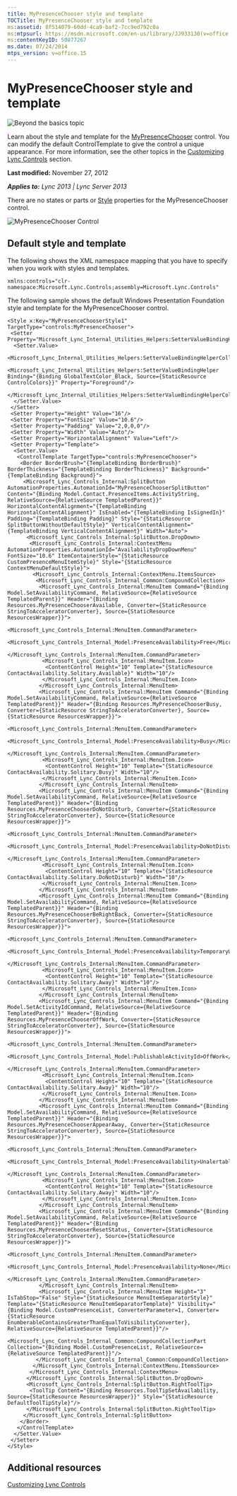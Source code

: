 ```yaml
---
title: MyPresenceChooser style and template
TOCTitle: MyPresenceChooser style and template
ms:assetid: 8f514079-60dd-4ca9-baf2-7cc9ed792c0a
ms:mtpsurl: https://msdn.microsoft.com/en-us/library/JJ933130(v=office.15)
ms:contentKeyID: 50877267
ms.date: 07/24/2014
mtps_version: v=office.15
---
```


# MyPresenceChooser style and template

![Beyond the basics topic](images/JJ937254.mod_icon_beyondbasics_long(Office.15).png "Beyond the basics topic")

Learn about the style and template for the [MyPresenceChooser](https://msdn.microsoft.com/en-us/library/hh379434\(v=office.15\)) control. You can modify the default ControlTemplate to give the control a unique appearance. For more information, see the other topics in the [Customizing Lync Controls](customizing-lync-controls.md) section.

**Last modified:** November 27, 2012

***Applies to:** Lync 2013 | Lync Server 2013*

There are no states or parts or [Style](http://msdn.microsoft.com/en-us/library/system.windows.style\(vs.95\).aspx) properties for the MyPresenceChooser control.

![MyPresenceChooser Control](images/JJ933130.MyPresenceChooserControl(Office.15).png "MyPresenceChooser Control")

## Default style and template

The following shows the XML namespace mapping that you have to specify when you work with styles and templates.

    xmlns:controls="clr-namespace:Microsoft.Lync.Controls;assembly=Microsoft.Lync.Controls"

The following sample shows the default Windows Presentation Foundation style and template for the MyPresenceChooser control.

    <Style x:Key="MyPresenceChooserStyle1" TargetType="controls:MyPresenceChooser">
     <Setter Property="Microsoft_Lync_Internal_Utilities_Helpers:SetterValueBindingHelper.PropertyBindingCollection">
      <Setter.Value>
       <Microsoft_Lync_Internal_Utilities_Helpers:SetterValueBindingHelperCollection>
        <Microsoft_Lync_Internal_Utilities_Helpers:SetterValueBindingHelper Binding="{Binding GlobalTextColor_Black, Source={StaticResource ControlColors}}" Property="Foreground"/>
       </Microsoft_Lync_Internal_Utilities_Helpers:SetterValueBindingHelperCollection>
      </Setter.Value>
     </Setter>
     <Setter Property="Height" Value="16"/>
     <Setter Property="FontSize" Value="10.6"/>
     <Setter Property="Padding" Value="2,0,0,0"/>
     <Setter Property="Width" Value="Auto"/>
     <Setter Property="HorizontalAlignment" Value="Left"/>
     <Setter Property="Template">
      <Setter.Value>
       <ControlTemplate TargetType="controls:MyPresenceChooser">
        <Border BorderBrush="{TemplateBinding BorderBrush}" BorderThickness="{TemplateBinding BorderThickness}" Background="{TemplateBinding Background}">
         <Microsoft_Lync_Controls_Internal:SplitButton AutomationProperties.AutomationId="MyPresenceChooserSplitButton" Content="{Binding Model.Contact.PresenceItems.ActivityString, RelativeSource={RelativeSource TemplatedParent}}" HorizontalContentAlignment="{TemplateBinding HorizontalContentAlignment}" IsEnabled="{TemplateBinding IsSignedIn}" Padding="{TemplateBinding Padding}" Style="{StaticResource SplitButtonWithoutDefaultStyle}" VerticalContentAlignment="{TemplateBinding VerticalContentAlignment}" Width="Auto">
          <Microsoft_Lync_Controls_Internal:SplitButton.DropDown>
           <Microsoft_Lync_Controls_Internal:ContextMenu AutomationProperties.AutomationId="AvailabilityDropDownMenu" FontSize="10.6" ItemContainerStyle="{StaticResource CustomPresenceMenuItemStyle}" Style="{StaticResource ContextMenuDefaultStyle}">
            <Microsoft_Lync_Controls_Internal:ContextMenu.ItemsSource>
             <Microsoft_Lync_Controls_Internal_Common:CompoundCollection>
              <Microsoft_Lync_Controls_Internal:MenuItem Command="{Binding Model.SetAvailabilityCommand, RelativeSource={RelativeSource TemplatedParent}}" Header="{Binding Resources.MyPresenceChooserAvailable, Converter={StaticResource StringToAcceleratorConverter}, Source={StaticResource ResourcesWrapper}}">
               <Microsoft_Lync_Controls_Internal:MenuItem.CommandParameter>
                <Microsoft_Lync_Controls_Internal_Model:PresenceAvailability>Free</Microsoft_Lync_Controls_Internal_Model:PresenceAvailability>
               </Microsoft_Lync_Controls_Internal:MenuItem.CommandParameter>
               <Microsoft_Lync_Controls_Internal:MenuItem.Icon>
                <ContentControl Height="10" Template="{StaticResource ContactAvailability.Solitary.Available}" Width="10"/>
               </Microsoft_Lync_Controls_Internal:MenuItem.Icon>
              </Microsoft_Lync_Controls_Internal:MenuItem>
              <Microsoft_Lync_Controls_Internal:MenuItem Command="{Binding Model.SetAvailabilityCommand, RelativeSource={RelativeSource TemplatedParent}}" Header="{Binding Resources.MyPresenceChooserBusy, Converter={StaticResource StringToAcceleratorConverter}, Source={StaticResource ResourcesWrapper}}">
               <Microsoft_Lync_Controls_Internal:MenuItem.CommandParameter>
                <Microsoft_Lync_Controls_Internal_Model:PresenceAvailability>Busy</Microsoft_Lync_Controls_Internal_Model:PresenceAvailability>
               </Microsoft_Lync_Controls_Internal:MenuItem.CommandParameter>
               <Microsoft_Lync_Controls_Internal:MenuItem.Icon>
                <ContentControl Height="10" Template="{StaticResource ContactAvailability.Solitary.Busy}" Width="10"/>
               </Microsoft_Lync_Controls_Internal:MenuItem.Icon>
              </Microsoft_Lync_Controls_Internal:MenuItem>
              <Microsoft_Lync_Controls_Internal:MenuItem Command="{Binding Model.SetAvailabilityCommand, RelativeSource={RelativeSource TemplatedParent}}" Header="{Binding Resources.MyPresenceChooserDoNotDisturb, Converter={StaticResource StringToAcceleratorConverter}, Source={StaticResource ResourcesWrapper}}">
               <Microsoft_Lync_Controls_Internal:MenuItem.CommandParameter>
                <Microsoft_Lync_Controls_Internal_Model:PresenceAvailability>DoNotDisturb</Microsoft_Lync_Controls_Internal_Model:PresenceAvailability>
               </Microsoft_Lync_Controls_Internal:MenuItem.CommandParameter>
               <Microsoft_Lync_Controls_Internal:MenuItem.Icon>
                <ContentControl Height="10" Template="{StaticResource ContactAvailability.Solitary.DoNotDisturb}" Width="10"/>
               </Microsoft_Lync_Controls_Internal:MenuItem.Icon>
              </Microsoft_Lync_Controls_Internal:MenuItem>
              <Microsoft_Lync_Controls_Internal:MenuItem Command="{Binding Model.SetAvailabilityCommand, RelativeSource={RelativeSource TemplatedParent}}" Header="{Binding Resources.MyPresenceChooserBeRightBack, Converter={StaticResource StringToAcceleratorConverter}, Source={StaticResource ResourcesWrapper}}">
               <Microsoft_Lync_Controls_Internal:MenuItem.CommandParameter>
                <Microsoft_Lync_Controls_Internal_Model:PresenceAvailability>TemporaryUnalertable</Microsoft_Lync_Controls_Internal_Model:PresenceAvailability>
               </Microsoft_Lync_Controls_Internal:MenuItem.CommandParameter>
               <Microsoft_Lync_Controls_Internal:MenuItem.Icon>
                <ContentControl Height="10" Template="{StaticResource ContactAvailability.Solitary.Away}" Width="10"/>
               </Microsoft_Lync_Controls_Internal:MenuItem.Icon>
              </Microsoft_Lync_Controls_Internal:MenuItem>
              <Microsoft_Lync_Controls_Internal:MenuItem Command="{Binding Model.SetActivityIdCommand, RelativeSource={RelativeSource TemplatedParent}}" Header="{Binding Resources.MyPresenceChooserOffWork, Converter={StaticResource StringToAcceleratorConverter}, Source={StaticResource ResourcesWrapper}}">
               <Microsoft_Lync_Controls_Internal:MenuItem.CommandParameter>
                <Microsoft_Lync_Controls_Internal_Model:PublishableActivityId>OffWork</Microsoft_Lync_Controls_Internal_Model:PublishableActivityId>
               </Microsoft_Lync_Controls_Internal:MenuItem.CommandParameter>
               <Microsoft_Lync_Controls_Internal:MenuItem.Icon>
                <ContentControl Height="10" Template="{StaticResource ContactAvailability.Solitary.Away}" Width="10"/>
               </Microsoft_Lync_Controls_Internal:MenuItem.Icon>
              </Microsoft_Lync_Controls_Internal:MenuItem>
              <Microsoft_Lync_Controls_Internal:MenuItem Command="{Binding Model.SetAvailabilityCommand, RelativeSource={RelativeSource TemplatedParent}}" Header="{Binding Resources.MyPresenceChooserAppearAway, Converter={StaticResource StringToAcceleratorConverter}, Source={StaticResource ResourcesWrapper}}">
               <Microsoft_Lync_Controls_Internal:MenuItem.CommandParameter>
                <Microsoft_Lync_Controls_Internal_Model:PresenceAvailability>Unalertable</Microsoft_Lync_Controls_Internal_Model:PresenceAvailability>
               </Microsoft_Lync_Controls_Internal:MenuItem.CommandParameter>
               <Microsoft_Lync_Controls_Internal:MenuItem.Icon>
                <ContentControl Height="10" Template="{StaticResource ContactAvailability.Solitary.Away}" Width="10"/>
               </Microsoft_Lync_Controls_Internal:MenuItem.Icon>
              </Microsoft_Lync_Controls_Internal:MenuItem>
              <Microsoft_Lync_Controls_Internal:MenuItem Command="{Binding Model.SetAvailabilityCommand, RelativeSource={RelativeSource TemplatedParent}}" Header="{Binding Resources.MyPresenceChooserResetStatus, Converter={StaticResource StringToAcceleratorConverter}, Source={StaticResource ResourcesWrapper}}">
               <Microsoft_Lync_Controls_Internal:MenuItem.CommandParameter>
                <Microsoft_Lync_Controls_Internal_Model:PresenceAvailability>None</Microsoft_Lync_Controls_Internal_Model:PresenceAvailability>
               </Microsoft_Lync_Controls_Internal:MenuItem.CommandParameter>
              </Microsoft_Lync_Controls_Internal:MenuItem>
              <Microsoft_Lync_Controls_Internal:MenuItem Height="3" IsTabStop="False" Style="{StaticResource MenuItemSeparatorStyle}" Template="{StaticResource MenuItemSeparatorTemplate}" Visibility="{Binding Model.CustomPresenceList, ConverterParameter=1, Converter={StaticResource EnumberableContainsGreaterThanEqualToVisibilityConverter}, RelativeSource={RelativeSource TemplatedParent}}"/>
              <Microsoft_Lync_Controls_Internal_Common:CompoundCollectionPart Collection="{Binding Model.CustomPresenceList, RelativeSource={RelativeSource TemplatedParent}}"/>
             </Microsoft_Lync_Controls_Internal_Common:CompoundCollection>
            </Microsoft_Lync_Controls_Internal:ContextMenu.ItemsSource>
           </Microsoft_Lync_Controls_Internal:ContextMenu>
          </Microsoft_Lync_Controls_Internal:SplitButton.DropDown>
          <Microsoft_Lync_Controls_Internal:SplitButton.RightToolTip>
           <ToolTip Content="{Binding Resources.ToolTipSetAvailability, Source={StaticResource ResourcesWrapper}}" Style="{StaticResource DefaultToolTipStyle}"/>
          </Microsoft_Lync_Controls_Internal:SplitButton.RightToolTip>
         </Microsoft_Lync_Controls_Internal:SplitButton>
        </Border>
       </ControlTemplate>
      </Setter.Value>
     </Setter>
    </Style>

## Additional resources

[Customizing Lync Controls](customizing-lync-controls.md)

